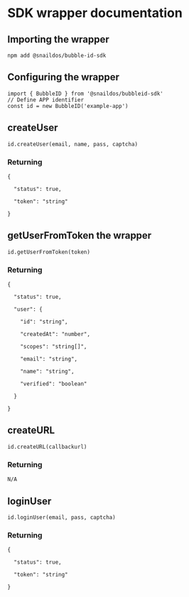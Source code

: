 # SDK wrapper documentation
## Importing the wrapper
```npm add @snaildos/bubble-id-sdk```
## Configuring the wrapper
```
import { BubbleID } from '@snaildos/bubbleid-sdk'
// Define APP identifier
const id = new BubbleID('example-app')
```
## createUser
```id.createUser(email, name, pass, captcha)```
### Returning
```
{

  "status": true,

  "token": "string"

}
```
## getUserFromToken the wrapper
```id.getUserFromToken(token)```
### Returning
```
{

  "status": true,

  "user": {

    "id": "string",

    "createdAt": "number",

    "scopes": "string[]",

    "email": "string",

    "name": "string",

    "verified": "boolean"

  }

}
```
## createURL
```id.createURL(callbackurl)```
### Returning
```
N/A
```
## loginUser
```id.loginUser(email, pass, captcha)```
### Returning
```
{

  "status": true,

  "token": "string"

}
```